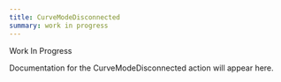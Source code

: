 ```yaml
---
title: CurveModeDisconnected
summary: work in progress
---
```


Work In Progress

Documentation for the CurveModeDisconnected action will appear here.